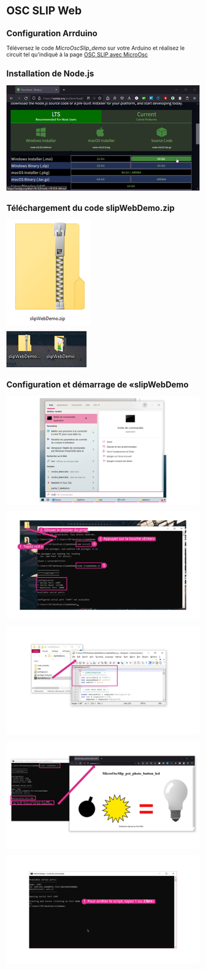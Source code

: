 # OSC SLIP Web

## Configuration Arrduino

Téléversez le code *MicroOscSlip_demo* sur votre Arduino et réalisez le circuit tel qu'indiqué à la page [OSC SLIP avec MicroOsc](../osc_slip/osc_slip.md)

## Installation de Node.js

![Installation de Node.js](./installation_nodejs.png)

## Téléchargement du code slipWebDemo.zip

[![CLiquez pour télécharger slipWebDemo.zip](./telecharger_slipWebDemo.png)](./slipWebDemo.zip)

![Décompressez le code](./extraire_slipWebDemo.png)

## Configuration et démarrage de «slipWebDemo

![Démarrez l'invite de commande](./Diapositive1.SVG)

![Démarrez le script Node.js «slipDemo.js»](./Diapositive2.SVG)

![Configurez le code avec le bon port](./Diapositive4.SVG)

![Redémarrez le script et ouvrez le navigateur Web à la bonne adresse](./Diapositive5.SVG)

![Pour arrêter un script, tapez Ctrl+c 1 ou 2  fois](./Diapositive3.SVG)